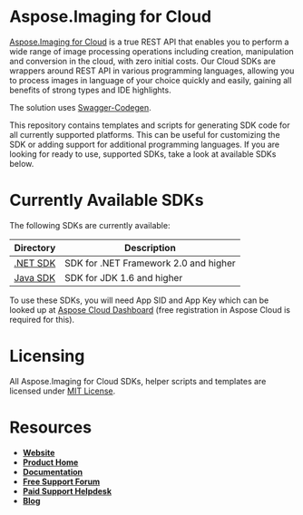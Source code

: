 # Aspose.Imaging for Cloud
[Aspose.Imaging for Cloud](https://products.aspose.cloud/imaging/cloud) is a true REST API that enables you to perform a wide range of image processing operations including creation, manipulation and conversion in the cloud, with zero initial costs. Our Cloud SDKs are wrappers around REST API in various programming languages, allowing you to process images in language of your choice quickly and easily, gaining all benefits of strong types and IDE highlights. 

The solution uses [Swagger-Codegen](https://github.com/swagger-api/swagger-codegen).

This repository contains templates and scripts for generating SDK code for all currently supported platforms. This can be useful for customizing the SDK or adding support for additional programming languages. If you are looking for ready to use, supported SDKs, take a look at available SDKs below.

# Currently Available SDKs

The following SDKs are currently available:

Directory | Description
--------- | -----------
[.NET SDK](https://github.com/aspose-imaging-cloud/aspose-imaging-cloud-dotnet) | SDK for .NET Framework 2.0 and higher
[Java SDK](https://github.com/aspose-imaging-cloud/aspose-imaging-cloud-java) | SDK for JDK 1.6 and higher

To use these SDKs, you will need App SID and App Key which can be looked up at [Aspose Cloud Dashboard](https://dashboard.aspose.cloud/#/apps) (free registration in Aspose Cloud is required for this).

# Licensing
All Aspose.Imaging for Cloud SDKs, helper scripts and templates are licensed under [MIT License](LICENSE).

# Resources
+ [**Website**](https://www.aspose.cloud)
+ [**Product Home**](https://products.aspose.cloud/imaging/cloud)
+ [**Documentation**](https://docs.aspose.cloud/display/imagingcloud/Home)
+ [**Free Support Forum**](https://forum.aspose.cloud/c/imaging)
+ [**Paid Support Helpdesk**](https://helpdesk.aspose.imaging/)
+ [**Blog**](https://blog.aspose.cloud/category/aspose-products/aspose-imaging-product-family/)
